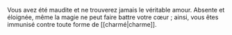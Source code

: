 Vous avez été maudite et ne trouverez jamais le véritable amour. Absente et éloignée, même la magie ne peut faire battre votre cœur ; ainsi, vous êtes immunisé contre toute forme de [[charmé|charme]].
